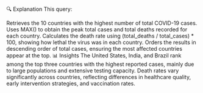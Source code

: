 🔍 Explanation
This query:

Retrieves the 10 countries with the highest number of total COVID-19 cases.
Uses MAX() to obtain the peak total cases and total deaths recorded for each country.
Calculates the death rate using (total_deaths / total_cases) * 100, showing how lethal the virus was in each country.
Orders the results in descending order of total cases, ensuring the most affected countries appear at the top.
📊 Insights
The United States, India, and Brazil rank among the top three countries with the highest reported cases, mainly due to large populations and extensive testing capacity.
Death rates vary significantly across countries, reflecting differences in healthcare quality, early intervention strategies, and vaccination rates.

